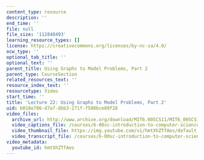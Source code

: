 ```yaml
---
content_type: resource
description: ''
end_time: ''
file: null
file_size: '112848493'
learning_resource_types: []
license: https://creativecommons.org/licenses/by-nc-sa/4.0/
ocw_type: ''
optional_tab_title: ''
optional_text: ''
parent_title: Using Graphs to Model Problems, Part 2
parent_type: CourseSection
related_resources_text: ''
resource_index_text: ''
resourcetype: Video
start_time: ''
title: 'Lecture 22: Using Graphs to Model Problems, Part 2'
uid: b018e786-d7a7-dbb3-271f-f580bce89f28
video_files:
  archive_url: http://www.archive.org/download/MIT6.00SCS11/MIT6_00SCS11_lec22_300k.mp4
  video_captions_file: /courses/6-00sc-introduction-to-computer-science-and-programming-spring-2011/c47a88c24bdb58b790346543a0193ad0_hmtXhZTfAes.vtt
  video_thumbnail_file: https://img.youtube.com/vi/hmtXhZTfAes/default.jpg
  video_transcript_file: /courses/6-00sc-introduction-to-computer-science-and-programming-spring-2011/aefe9c501504d3872148a6298e8ab070_hmtXhZTfAes.pdf
video_metadata:
  youtube_id: hmtXhZTfAes
---
```

